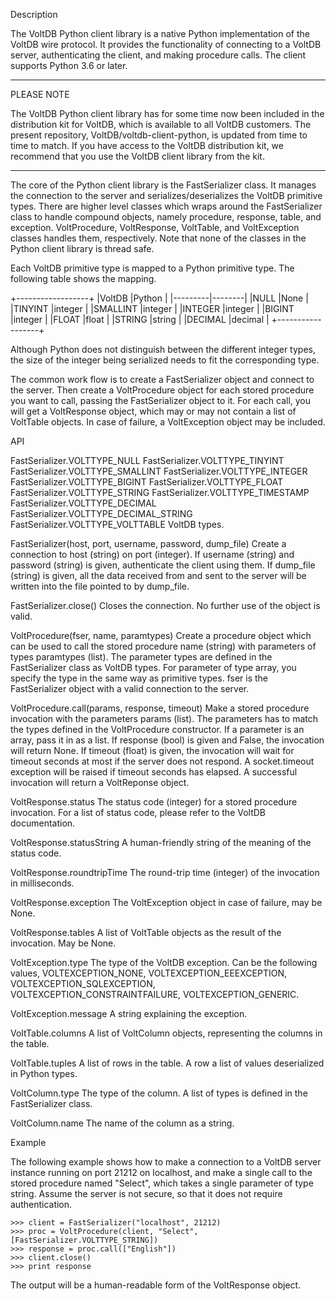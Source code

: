 Description

The VoltDB Python client library is a native Python implementation of the VoltDB
wire protocol. It provides the functionality of connecting to a VoltDB server,
authenticating the client, and making procedure calls.  The client supports
Python 3.6 or later.

-------

PLEASE NOTE

The VoltDB Python client library has for some time now been included in
the distribution kit for VoltDB, which is available to all VoltDB customers.
The present repository, VoltDB/voltdb-client-python, is updated from time
to time to match. If you have access to the VoltDB distribution kit, we
recommend that you use the VoltDB client library from the kit.

-------

The core of the Python client library is the FastSerializer class. It manages
the connection to the server and serializes/deserializes the VoltDB primitive
types. There are higher level classes which wraps around the FastSerializer
class to handle compound objects, namely procedure, response, table, and
exception. VoltProcedure, VoltResponse, VoltTable, and VoltException classes
handles them, respectively. Note that none of the classes in the Python client
library is thread safe.

Each VoltDB primitive type is mapped to a Python primitive type. The following
table shows the mapping.

   +------------------+
   |VoltDB   |Python  |
   |---------|--------|
   |NULL     |None    |
   |TINYINT  |integer |
   |SMALLINT |integer |
   |INTEGER  |integer |
   |BIGINT   |integer |
   |FLOAT    |float   |
   |STRING   |string  |
   |DECIMAL  |decimal |
   +------------------+

Although Python does not distinguish between the different integer types, the
size of the integer being serialized needs to fit the corresponding type.

The common work flow is to create a FastSerializer object and connect to the
server. Then create a VoltProcedure object for each stored procedure you want to
call, passing the FastSerializer object to it. For each call, you will get a
VoltResponse object, which may or may not contain a list of VoltTable
objects. In case of failure, a VoltException object may be included.


API

FastSerializer.VOLTTYPE_NULL
FastSerializer.VOLTTYPE_TINYINT
FastSerializer.VOLTTYPE_SMALLINT
FastSerializer.VOLTTYPE_INTEGER
FastSerializer.VOLTTYPE_BIGINT
FastSerializer.VOLTTYPE_FLOAT
FastSerializer.VOLTTYPE_STRING
FastSerializer.VOLTTYPE_TIMESTAMP
FastSerializer.VOLTTYPE_DECIMAL
FastSerializer.VOLTTYPE_DECIMAL_STRING
FastSerializer.VOLTTYPE_VOLTTABLE
    VoltDB types.

FastSerializer(host, port, username, password, dump_file)
    Create a connection to host (string) on port (integer). If username (string)
    and password (string) is given, authenticate the client using them. If
    dump_file (string) is given, all the data received from and sent to the
    server will be written into the file pointed to by dump_file.

FastSerializer.close()
    Closes the connection. No further use of the object is valid.

VoltProcedure(fser, name, paramtypes)
    Create a procedure object which can be used to call the stored procedure
    name (string) with parameters of types paramtypes (list). The parameter
    types are defined in the FastSerializer class as VoltDB types. For parameter
    of type array, you specify the type in the same way as primitive types. fser
    is the FastSerializer object with a valid connection to the server.

VoltProcedure.call(params, response, timeout)
    Make a stored procedure invocation with the parameters params (list). The
    parameters has to match the types defined in the VoltProcedure
    constructor. If a parameter is an array, pass it in as a list. If response
    (bool) is given and False, the invocation will return None. If timeout
    (float) is given, the invocation will wait for timeout seconds at most if
    the server does not respond. A socket.timeout exception will be raised if
    timeout seconds has elapsed. A successful invocation will return a
    VoltReponse object.

VoltResponse.status
    The status code (integer) for a stored procedure invocation. For a list of
    status code, please refer to the VoltDB documentation.

VoltResponse.statusString
    A human-friendly string of the meaning of the status code.

VoltResponse.roundtripTime
    The round-trip time (integer) of the invocation in milliseconds.

VoltResponse.exception
    The VoltException object in case of failure, may be None.

VoltResponse.tables
    A list of VoltTable objects as the result of the invocation. May be None.

VoltException.type
    The type of the VoltDB exception. Can be the following values,
    VOLTEXCEPTION_NONE, VOLTEXCEPTION_EEEXCEPTION, VOLTEXCEPTION_SQLEXCEPTION,
    VOLTEXCEPTION_CONSTRAINTFAILURE, VOLTEXCEPTION_GENERIC.

VoltException.message
    A string explaining the exception.

VoltTable.columns
    A list of VoltColumn objects, representing the columns in the table.

VoltTable.tuples
    A list of rows in the table. A row a list of values deserialized in Python
    types.

VoltColumn.type
    The type of the column. A list of types is defined in the FastSerializer
    class.

VoltColumn.name
    The name of the column as a string.


Example

The following example shows how to make a connection to a VoltDB server instance
running on port 21212 on localhost, and make a single call to the stored
procedure named "Select", which takes a single parameter of type string. Assume
the server is not secure, so that it does not require authentication.

    >>> client = FastSerializer("localhost", 21212)
    >>> proc = VoltProcedure(client, "Select", [FastSerializer.VOLTTYPE_STRING])
    >>> response = proc.call(["English"])
    >>> client.close()
    >>> print response

The output will be a human-readable form of the VoltResponse object.
